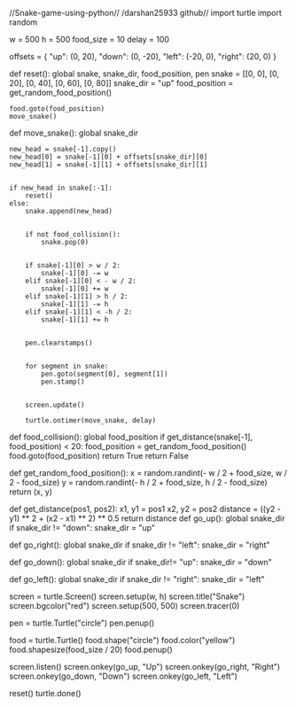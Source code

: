 //Snake-game-using-python//
/darshan25933 github//
import turtle
import random

w = 500
h = 500
food_size = 10
delay = 100 

offsets = {
    "up": (0, 20),
    "down": (0, -20),
    "left": (-20, 0),
    "right": (20, 0)
}

def reset():
    global snake, snake_dir, food_position, pen
    snake = [[0, 0], [0, 20], [0, 40], [0, 60], [0, 80]]
    snake_dir = "up"
    food_position = get_random_food_position()

    food.goto(food_position)
    move_snake()
    
def move_snake():
    global snake_dir

    new_head = snake[-1].copy()
    new_head[0] = snake[-1][0] + offsets[snake_dir][0]
    new_head[1] = snake[-1][1] + offsets[snake_dir][1]

    
    if new_head in snake[:-1]:
        reset()
    else:
        snake.append(new_head)

    
        if not food_collision():
            snake.pop(0)


        if snake[-1][0] > w / 2:
            snake[-1][0] -= w
        elif snake[-1][0] < - w / 2:
            snake[-1][0] += w
        elif snake[-1][1] > h / 2:
            snake[-1][1] -= h
        elif snake[-1][1] < -h / 2:
            snake[-1][1] += h


        pen.clearstamps()

        
        for segment in snake:
            pen.goto(segment[0], segment[1])
            pen.stamp()

        
        screen.update()

        turtle.ontimer(move_snake, delay)

def food_collision():
    global food_position
    if get_distance(snake[-1], food_position) < 20:
        food_position = get_random_food_position()
        food.goto(food_position)
        return True
    return False

def get_random_food_position():
    x = random.randint(- w / 2 + food_size, w / 2 - food_size)
    y = random.randint(- h / 2 + food_size, h / 2 - food_size)
    return (x, y)

def get_distance(pos1, pos2):
    x1, y1 = pos1
    x2, y2 = pos2
    distance = ((y2 - y1) ** 2 + (x2 - x1) ** 2) ** 0.5
    return distance
def go_up():
    global snake_dir
    if snake_dir != "down":
        snake_dir = "up"

def go_right():
    global snake_dir
    if snake_dir != "left":
        snake_dir = "right"

def go_down():
    global snake_dir
    if snake_dir!= "up":
        snake_dir = "down"

def go_left():
    global snake_dir
    if snake_dir != "right":
        snake_dir = "left"


screen = turtle.Screen()
screen.setup(w, h)
screen.title("Snake")
screen.bgcolor("red")
screen.setup(500, 500)
screen.tracer(0)


pen = turtle.Turtle("circle")
pen.penup()


food = turtle.Turtle()
food.shape("circle")
food.color("yellow")
food.shapesize(food_size / 20)
food.penup()


screen.listen()
screen.onkey(go_up, "Up")
screen.onkey(go_right, "Right")
screen.onkey(go_down, "Down")
screen.onkey(go_left, "Left")


reset()
turtle.done()
